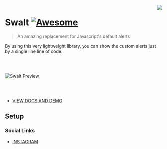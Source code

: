 <!--
*** Hey there! Thanks for checking this readme
*** If you do love my work, kinda follow me
*** that motivates me a lot :D
*** Thanks again!
-->
<!--
[![Contributors][contributors-shield]][contributors-url]
[![Forks][forks-shield]][forks-url]
[![Stargazers][stars-shield]][stars-url]
[![MIT License][license-shield]][license-url]
-->

<img src="https://firebasestorage.googleapis.com/v0/b/scholar-engine-32b26.appspot.com/o/Frame%204.png?alt=media&token=497b4a62-56e6-4ea2-91a7-a6bc26cb2b2a" align="right"/>

# Swalt [![Awesome](https://cdn.rawgit.com/sindresorhus/awesome/d7305f38d29fed78fa85652e3a63e154dd8e8829/media/badge.svg)](https://github.com/codeninja02)
> An amazing replacement for Javascript's default alerts

By using this very lightweight library, you can show the custom alerts just by a single line line of code.

<br><br>

![Swalt Preview](https://firebasestorage.googleapis.com/v0/b/scholar-engine-32b26.appspot.com/o/Alert7482.png?alt=media&token=38a13a91-f620-4ec7-a7a9-4bedb8409064)

<br><br>

- [VIEW DOCS AND DEMO](https://swalt.netlify.app)

## Setup

<!--
Just set your firebase configurations in the file `\js\script.js)` on line `86`

```sh
  var config = {
    apiKey: "<YOUR_API_KEY>",
    authDomain: '<AUTH_DOMAIN>',
    databaseURL: '<DATABASE_URL>',
    storageBucket: '<BUCKET>',
    messagingSenderId: '<SENDER_ID>'
  }
```
-->

### Social Links

- [INSTAGRAM](https://www.instagram.com/codeninja02/)


